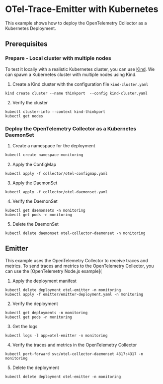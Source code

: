 # OTel-Trace-Emitter with Kubernetes

This example shows how to deploy the OpenTelemetry Collector as a Kubernetes Deployment.

## Prerequisites

### Prepare - Local cluster with multiple nodes

To test it locally with a realistic Kubernetes cluster, you can use [Kind](https://kind.sigs.k8s.io/).
We can spawn a Kubernetes cluster with multiple nodes using Kind.

1. Create a Kind cluster with the configuration file `kind-cluster.yaml`

```shell
kind create cluster --name thinkport  --config kind-cluster.yaml
```

2. Verify the cluster

```shell
kubectl cluster-info --context kind-thinkport
kubectl get nodes
```

### Deploy the OpenTelemetry Collector as a Kubernetes DaemonSet

1. Create a namespace for the deployment

```bash
kubectl create namespace monitoring
```

2. Apply the ConfigMap

```shell
kubectl apply -f collector/otel-configmap.yaml
```

3. Apply the DaemonSet

```shell
kubectl apply -f collector/otel-daemonset.yaml
```

4. Verify the DaemonSet

```shell
kubectl get daemonsets -n monitoring
kubectl get pods -n monitoring
```

5. Delete the DaemonSet

```shell
kubectl delete daemonset otel-collector-daemonset -n monitoring
```

## Emitter

This example uses the OpenTelemetry Collector to receive traces and metrics. To send traces and metrics to the OpenTelemetry Collector, you can use the [OpenTelemetry Node.js example](

1. Apply the deployment manifest

```shell
kubectl delete deployment otel-emitter -n monitoring
kubectl apply -f emitter/emitter-deployment.yaml -n monitoring
```

2. Verify the deployment

```shell
kubectl get deployments -n monitoring
kubectl get pods -n monitoring
```

3. Get the logs

```shell
kubectl logs -l app=otel-emitter -n monitoring
```

4. Verify the traces and metrics in the OpenTelemetry Collector

```shell
kubectl port-forward svc/otel-collector-daemonset 4317:4317 -n monitoring
```

5. Delete the deployment

```shell
kubectl delete deployment otel-emitter -n monitoring
```
